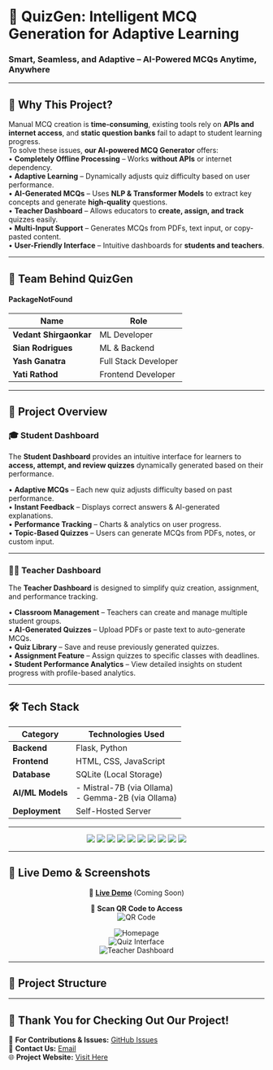 # 🚀 QuizGen: Intelligent MCQ Generation for Adaptive Learning

### Smart, Seamless, and Adaptive – AI-Powered MCQs Anytime, Anywhere

---

## 📖 Why This Project?  

Manual MCQ creation is **time-consuming**, existing tools rely on **APIs and internet access**, and **static question banks** fail to adapt to student learning progress.  
To solve these issues, **our AI-powered MCQ Generator** offers:  
• **Completely Offline Processing** – Works **without APIs** or internet dependency.  
• **Adaptive Learning** – Dynamically adjusts quiz difficulty based on user performance.  
• **AI-Generated MCQs** – Uses **NLP & Transformer Models** to extract key concepts and generate **high-quality** questions.  
• **Teacher Dashboard** – Allows educators to **create, assign, and track** quizzes easily.  
• **Multi-Input Support** – Generates MCQs from PDFs, text input, or copy-pasted content.  
• **User-Friendly Interface** – Intuitive dashboards for **students and teachers**.  

---

## 🔹 Team Behind QuizGen   

#### PackageNotFound  

<div align='center'>

| Name  | Role              |
|---------|--------------------|
| **Vedant Shirgaonkar** | ML Developer  |
| **Sian Rodrigues** | ML & Backend |
| **Yash Ganatra** | Full Stack Developer |
| **Yati Rathod** | Frontend Developer |

</div>

---

## 🌟 **Project Overview**  

### 🎓 **Student Dashboard**  

The **Student Dashboard** provides an intuitive interface for learners to **access, attempt, and review quizzes** dynamically generated based on their performance.  

• **Adaptive MCQs** – Each new quiz adjusts difficulty based on past performance.  
• **Instant Feedback** – Displays correct answers & AI-generated explanations.  
• **Performance Tracking** – Charts & analytics on user progress.  
• **Topic-Based Quizzes** – Users can generate MCQs from PDFs, notes, or custom input.  

---

### 👩‍🏫 **Teacher Dashboard**  

The **Teacher Dashboard** is designed to simplify quiz creation, assignment, and performance tracking.  

• **Classroom Management** – Teachers can create and manage multiple student groups.  
• **AI-Generated Quizzes** – Upload PDFs or paste text to auto-generate MCQs.  
• **Quiz Library** – Save and reuse previously generated quizzes.  
• **Assignment Feature** – Assign quizzes to specific classes with deadlines.  
• **Student Performance Analytics** – View detailed insights on student progress with profile-based analytics.  

---

## 🛠️ Tech Stack  

| Category        | Technologies Used |
|----------------|------------------|
| **Backend**    | Flask, Python |
| **Frontend**   | HTML, CSS, JavaScript |
| **Database**   | SQLite (Local Storage) |
| **AI/ML Models** | - Mistral-7B (via Ollama) <br> - Gemma-2B (via Ollama) |
| **Deployment** | Self-Hosted Server |

---

<div align="center">
  <img src="https://img.shields.io/badge/Python-3776AB?style=for-the-badge&logo=python&logoColor=white">
  <img src="https://img.shields.io/badge/Flask-000000?style=for-the-badge&logo=flask&logoColor=white">
  <img src="https://img.shields.io/badge/PyTorch-EE4C2C?style=for-the-badge&logo=pytorch&logoColor=white">
  <img src="https://img.shields.io/badge/HuggingFace-FFCC00?style=for-the-badge&logo=huggingface&logoColor=black">
  <img src="https://img.shields.io/badge/Ollama-0066FF?style=for-the-badge&logo=ollama&logoColor=white">
  <img src="https://img.shields.io/badge/SQLite-07405E?style=for-the-badge&logo=sqlite&logoColor=white">
  <img src="https://img.shields.io/badge/JavaScript-F7DF1E?style=for-the-badge&logo=javascript&logoColor=black">
  <img src="https://img.shields.io/badge/HTML5-E34F26?style=for-the-badge&logo=html5&logoColor=white">
  <img src="https://img.shields.io/badge/CSS3-1572B6?style=for-the-badge&logo=css3&logoColor=white">
  <img src="https://img.shields.io/badge/Self%20Hosted-FF5733?style=for-the-badge&logo=server&logoColor=white">
</div>

---

## 📸 **Live Demo & Screenshots**  

<div align="center">

🚀 **[Live Demo](#)** (Coming Soon)  

📱 **Scan QR Code to Access**  
![QR Code](assets/qr-code.png)  

![Homepage](assets/homepage.png)  
![Quiz Interface](assets/quiz.png)  
![Teacher Dashboard](assets/teacher-dashboard.png)  

</div>

---

## 📂 Project Structure  

---

## 🎉 **Thank You for Checking Out Our Project!**  

🔗 **For Contributions & Issues:** [GitHub Issues](https://github.com/VedantShirgaonkar/Quasar_PackageNotFound/issues)  
📩 **Contact Us:** [Email](mailto:sianrods250@gmail.com)  
🌐 **Project Website:** [Visit Here](https://yourprojectwebsite.com)

